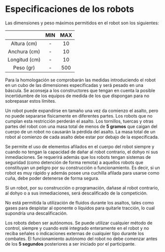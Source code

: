 # Especificaciones de los robots

Las dimensiones y peso máximos permitidos en el robot son los siguientes:

|              | MIN | MAX |
|:------------:|:---:|:---:|
| Altura (cm)  | -   | 10  |
| Anchura (cm) | -   | 10  |
| Longitud (cm)| -   | 10  |
| Peso (gr)    | -   | 500 |

Para la homologación se comprobarán las medidas introduciendo el robot en un cubo de las dimensiones especificadas y será pesado en una báscula. Se aconseja a los constructores que tengan en cuenta la posible incertidumbre de los equipos de medida de los que dispongan para no sobrepasar estos límites.

Un robot puede expandirse en tamaño una vez da comienzo el asalto, pero no puede separarse físicamente en diferentes partes. Los robots que no cumplan esta restricción perderán el asalto. Los tornillos, tuercas y otras partes del robot con una masa total de menos de **5 gramos** que caigan del cuerpo de un robot no causarán la pérdida del asalto. La masa total de un robot al comienzo de cada asalto debe estar por debajo de la especificada.

Se permite el uso de elementos afilados en el cuerpo del robot siempre y cuando no tengan la capacidad de dañar al robot contrario, el dohyo ni sus inmediaciones. Se requerirá además que los robots tengan sistemas de seguridad (como detención de forma remota) a aquellos robots que constituyan un peligro por su construcción o funcionamiento. Es decir, si un robot es muy rápido y además posee una cuchilla afilada para usarse como cuña, debe poder detenerse de forma segura.

Si un robot, por su construcción o programación, dañase al robot contrario, al dohyo o a sus inmediaciones, será descalificado de la competición.

No está permitida la utilización de fluidos durante los asaltos, tales como gases para despistar al oponente o líquidos para quitarle tracción, lo cual supondría una descalificación.

Los robots deben ser autónomos. Se puede utilizar cualquier método de control, siempre y cuando esté integrado enteramente en el robot y no reciba señales o indicaciones externas de cualquier tipo durante los combates. El funcionamiento autónomo del robot no debe comenzar antes de los **5 segundos** posteriores a ser iniciado por el participante.
